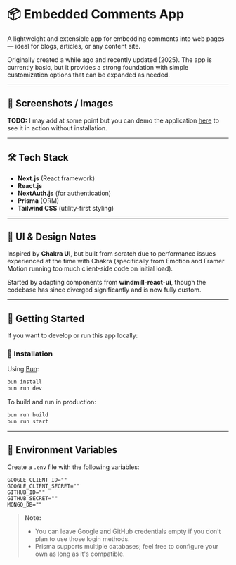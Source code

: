 # 📦 Embedded Comments App

A lightweight and extensible app for embedding comments into web pages — ideal for blogs, articles, or any content site.

Originally created a while ago and recently updated (2025). The app is currently basic, but it provides a strong foundation with simple customization options that can be expanded as needed.

---

## 📸 Screenshots / Images

**TODO:** I may add at some point but you can demo the application [here](https://comments-rho.vercel.app/) to see it in action without installation.

---

## 🛠️ Tech Stack

* **Next.js** (React framework)
* **React.js**
* **NextAuth.js** (for authentication)
* **Prisma** (ORM)
* **Tailwind CSS** (utility-first styling)

---

## 🎨 UI & Design Notes

Inspired by **Chakra UI**, but built from scratch due to performance issues experienced at the time with Chakra (specifically from Emotion and Framer Motion running too much client-side code on initial load).

Started by adapting components from **windmill-react-ui**, though the codebase has since diverged significantly and is now fully custom.

---

## 🚀 Getting Started

If you want to develop or run this app locally:

### 🔧 Installation

Using [Bun](https://bun.sh):

```bash
bun install
bun run dev
```

To build and run in production:

```bash
bun run build
bun run start
```

---

## 🧪 Environment Variables

Create a `.env` file with the following variables:

```env
GOOGLE_CLIENT_ID=""
GOOGLE_CLIENT_SECRET=""
GITHUB_ID=""
GITHUB_SECRET=""
MONGO_DB=""
```

> **Note:**
>
> * You can leave Google and GitHub credentials empty if you don’t plan to use those login methods.
> * Prisma supports multiple databases; feel free to configure your own as long as it's compatible.
